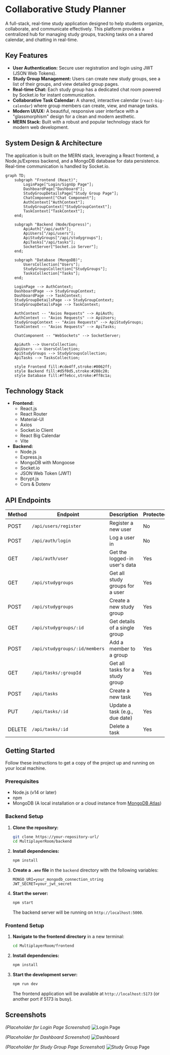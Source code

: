 # Collaborative Study Planner

A full-stack, real-time study application designed to help students organize, collaborate, and communicate effectively. This platform provides a centralized hub for managing study groups, tracking tasks on a shared calendar, and chatting in real-time.

## Key Features

- **User Authentication:** Secure user registration and login using JWT (JSON Web Tokens).
- **Study Group Management:** Users can create new study groups, see a list of their groups, and view detailed group pages.
- **Real-time Chat:** Each study group has a dedicated chat room powered by Socket.io for instant communication.
- **Collaborative Task Calendar:** A shared, interactive calendar (`react-big-calendar`) where group members can create, view, and manage tasks.
- **Modern UI/UX:** A beautiful, responsive user interface with a "glassmorphism" design for a clean and modern aesthetic.
- **MERN Stack:** Built with a robust and popular technology stack for modern web development.

## System Design & Architecture

The application is built on the MERN stack, leveraging a React frontend, a Node.js/Express backend, and a MongoDB database for data persistence. Real-time communication is handled by Socket.io.

```mermaid
graph TD;
    subgraph "Frontend (React)";
        LoginPage["Login/SignUp Page"];
        DashboardPage["Dashboard"];
        StudyGroupDetailsPage["Study Group Page"];
        ChatComponent["Chat Component"];
        AuthContext["AuthContext"];
        StudyGroupContext["StudyGroupContext"];
        TaskContext["TaskContext"];
    end;

    subgraph "Backend (Node/Express)";
        ApiAuth["/api/auth"];
        ApiUsers["/api/users"];
        ApiStudyGroups["/api/studygroups"];
        ApiTasks["/api/tasks"];
        SocketServer["Socket.io Server"];
    end;
    
    subgraph "Database (MongoDB)";
        UsersCollection["Users"];
        StudyGroupsCollection["StudyGroups"];
        TasksCollection["Tasks"];
    end;

    LoginPage --> AuthContext;
    DashboardPage --> StudyGroupContext;
    DashboardPage --> TaskContext;
    StudyGroupDetailsPage --> StudyGroupContext;
    StudyGroupDetailsPage --> TaskContext;
    
    AuthContext -- "Axios Requests" --> ApiAuth;
    AuthContext -- "Axios Requests" --> ApiUsers;
    StudyGroupContext -- "Axios Requests" --> ApiStudyGroups;
    TaskContext -- "Axios Requests" --> ApiTasks;
    
    ChatComponent -- "WebSockets" --> SocketServer;
    
    ApiAuth --> UsersCollection;
    ApiUsers --> UsersCollection;
    ApiStudyGroups --> StudyGroupsCollection;
    ApiTasks --> TasksCollection;

    style Frontend fill:#cde4ff,stroke:#0062ff;
    style Backend fill:#d5f0d5,stroke:#208c20;
    style Database fill:#ffe6cc,stroke:#ff8c1a;
```

## Technology Stack

- **Frontend:**
  - React.js
  - React Router
  - Material-UI
  - Axios
  - Socket.io Client
  - React Big Calendar
  - Vite
- **Backend:**
  - Node.js
  - Express.js
  - MongoDB with Mongoose
  - Socket.io
  - JSON Web Token (JWT)
  - Bcrypt.js
  - Cors & Dotenv

## API Endpoints

| Method | Endpoint                | Description                       | Protected |
|--------|-------------------------|-----------------------------------|-----------|
| POST   | `/api/users/register`   | Register a new user               | No        |
| POST   | `/api/auth/login`       | Log a user in                     | No        |
| GET    | `/api/auth/user`        | Get the logged-in user's data     | Yes       |
| GET    | `/api/studygroups`      | Get all study groups for a user   | Yes       |
| POST   | `/api/studygroups`      | Create a new study group          | Yes       |
| GET    | `/api/studygroups/:id`  | Get details of a single group     | Yes       |
| POST   | `/api/studygroups/:id/members` | Add a member to a group    | Yes       |
| GET    | `/api/tasks/:groupId`   | Get all tasks for a study group   | Yes       |
| POST   | `/api/tasks`            | Create a new task                 | Yes       |
| PUT    | `/api/tasks/:id`        | Update a task (e.g., due date)    | Yes       |
| DELETE | `/api/tasks/:id`        | Delete a task                     | Yes       |


## Getting Started

Follow these instructions to get a copy of the project up and running on your local machine.

### Prerequisites

- Node.js (v14 or later)
- npm
- MongoDB (A local installation or a cloud instance from [MongoDB Atlas](https://www.mongodb.com/cloud/atlas))

### Backend Setup

1.  **Clone the repository:**
    ```bash
    git clone https://your-repository-url/
    cd MultiplayerRoom/backend
    ```
2.  **Install dependencies:**
    ```bash
    npm install
    ```
3.  **Create a `.env` file** in the `backend` directory with the following variables:
    ```env
    MONGO_URI=your_mongodb_connection_string
    JWT_SECRET=your_jwt_secret
    ```
4.  **Start the server:**
    ```bash
    npm start
    ```
    The backend server will be running on `http://localhost:5000`.

### Frontend Setup

1.  **Navigate to the frontend directory** in a new terminal:
    ```bash
    cd MultiplayerRoom/frontend
    ```
2.  **Install dependencies:**
    ```bash
    npm install
    ```
3.  **Start the development server:**
    ```bash
    npm run dev
    ```
    The frontend application will be available at `http://localhost:5173` (or another port if 5173 is busy).

## Screenshots

*(Placeholder for Login Page Screenshot)*
![Login Page](./path/to/login-screenshot.png)

*(Placeholder for Dashboard Screenshot)*
![Dashboard](./path/to/dashboard-screenshot.png)

*(Placeholder for Study Group Page Screenshot)*
![Study Group Page](./path/to/group-page-screenshot.png) 